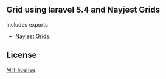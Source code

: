 ## Grid using laravel 5.4 and Nayjest Grids

includes exports

- [Nayjest Grids](https://github.com/Nayjest/Grids).

## License

[MIT license](http://opensource.org/licenses/MIT).
